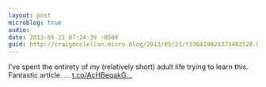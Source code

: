 ```yaml
---
layout: post
microblog: true
audio: 
date: 2013-05-21 07:24:39 -0500
guid: http://craigmcclellan.micro.blog/2013/05/21/t336819828373483520.html
---
```

I’ve spent the entirety of my (relatively short) adult life trying to learn this. Fantastic article.  … [t.co/AcHBeqakG...](http://t.co/AcHBeqakG3)
